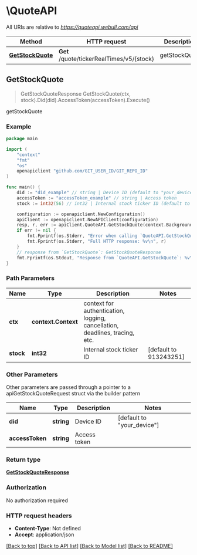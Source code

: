 # \QuoteAPI

All URIs are relative to *https://quoteapi.webull.com/api*

Method | HTTP request | Description
------------- | ------------- | -------------
[**GetStockQuote**](QuoteAPI.md#GetStockQuote) | **Get** /quote/tickerRealTimes/v5/{stock} | getStockQuote



## GetStockQuote

> GetStockQuoteResponse GetStockQuote(ctx, stock).Did(did).AccessToken(accessToken).Execute()

getStockQuote



### Example

```go
package main

import (
    "context"
    "fmt"
    "os"
    openapiclient "github.com/GIT_USER_ID/GIT_REPO_ID"
)

func main() {
    did := "did_example" // string | Device ID (default to "your_device")
    accessToken := "accessToken_example" // string | Access token
    stock := int32(56) // int32 | Internal stock ticker ID (default to 913243251)

    configuration := openapiclient.NewConfiguration()
    apiClient := openapiclient.NewAPIClient(configuration)
    resp, r, err := apiClient.QuoteAPI.GetStockQuote(context.Background(), stock).Did(did).AccessToken(accessToken).Execute()
    if err != nil {
        fmt.Fprintf(os.Stderr, "Error when calling `QuoteAPI.GetStockQuote``: %v\n", err)
        fmt.Fprintf(os.Stderr, "Full HTTP response: %v\n", r)
    }
    // response from `GetStockQuote`: GetStockQuoteResponse
    fmt.Fprintf(os.Stdout, "Response from `QuoteAPI.GetStockQuote`: %v\n", resp)
}
```

### Path Parameters


Name | Type | Description  | Notes
------------- | ------------- | ------------- | -------------
**ctx** | **context.Context** | context for authentication, logging, cancellation, deadlines, tracing, etc.
**stock** | **int32** | Internal stock ticker ID | [default to 913243251]

### Other Parameters

Other parameters are passed through a pointer to a apiGetStockQuoteRequest struct via the builder pattern


Name | Type | Description  | Notes
------------- | ------------- | ------------- | -------------
 **did** | **string** | Device ID | [default to &quot;your_device&quot;]
 **accessToken** | **string** | Access token | 


### Return type

[**GetStockQuoteResponse**](GetStockQuoteResponse.md)

### Authorization

No authorization required

### HTTP request headers

- **Content-Type**: Not defined
- **Accept**: application/json

[[Back to top]](#) [[Back to API list]](../README.md#documentation-for-api-endpoints)
[[Back to Model list]](../README.md#documentation-for-models)
[[Back to README]](../README.md)

